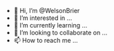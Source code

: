 - 👋 Hi, I’m @WelsonBrier
- 👀 I’m interested in ...
- 🌱 I’m currently learning ...
- 💞️ I’m looking to collaborate on ...
- 📫 How to reach me ...

<!---
WelsonBrier/WelsonBrier is a ✨ special ✨ repository because its `README.md` (this file) appears on your GitHub profile.
You can click the Preview link to take a look at your changes.
--->
